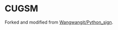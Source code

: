 # CUGSM

Forked and modified from [Wangwangit/Python_sign](https://github.com/wangwangit/python_sign).
